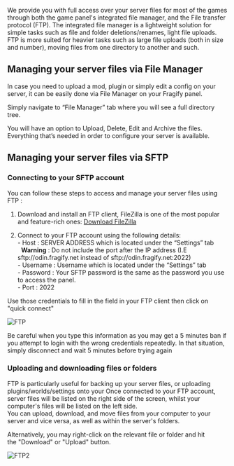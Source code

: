 We provide you with full access over your server files for most of the games through both the game panel's integrated file manager, and the File transfer protocol (FTP). The integrated file manager is a lightweight solution for simple tasks such as file and folder deletions/renames, light file uploads. FTP is more suited for heavier tasks such as large file uploads (both in size and number), moving files from one directory to another and such.

Managing your server files via File Manager
-------------------------------------------

In case you need to upload a mod, plugin or simply edit a config on your server, it can be easily done via File Manager on your Fragify panel.

Simply navigate to “File Manager” tab where you will see a full directory tree.

You will have an option to Upload, Delete, Edit and Archive the files. Everything that’s needed in order to configure your server is available.

Managing your server files via SFTP
-----------------------------------

### Connecting to your SFTP account

You can follow these steps to access and manage your server files using FTP :

1.  Download and install an FTP client, FileZilla is one of the most popular and feature-rich ones: [Download FileZilla](https://filezilla-project.org/download.php?type=client)
    
2.  Connect to your FTP account using the following details:  
    \- Host : SERVER ADDRESS which is located under the “Settings” tab  
      **Warning** : Do not include the port after the IP address (I.E sftp://odin.fragify.net instead of sftp://odin.fragify.net:2022)  
    \- Username : Username which is located under the “Settings” tab  
    \- Password : Your SFTP password is the same as the password you use to access the panel.  
    \- Port : 2022
    

Use those credentials to fill in the field in your FTP client then click on "quick connect"

![FTP](../images/6209c3d8-4215-4864-ba37-89194dc32fec.png")

Be careful when you type this information as you may get a 5 minutes ban if you attempt to login with the wrong credentials repeatedly. In that situation, simply disconnect and wait 5 minutes before trying again

### Uploading and downloading files or folders

FTP is particularly useful for backing up your server files, or uploading plugins/worlds/settings onto your Once connected to your FTP account, server files will be listed on the right side of the screen, whilst your computer's files will be listed on the left side.  
You can upload, download, and move files from your computer to your server and vice versa, as well as within the server's folders.

Alternatively, you may right-click on the relevant file or folder and hit the "Download" or "Upload" button.

![FTP2](../images/5e452f94-0422-4acd-a1ed-5c6942744824.png")